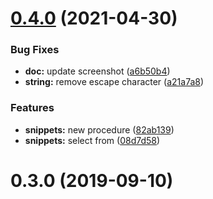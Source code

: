 # [0.4.0](https://github.com/kevinchee/pronto-4gl-vscode-lang/compare/v0.3.0...v0.4.0) (2021-04-30)


### Bug Fixes

* **doc:** update screenshot ([a6b50b4](https://github.com/kevinchee/pronto-4gl-vscode-lang/commit/a6b50b463949da51d1167c092bcc18a07e6421d2))
* **string:** remove escape character ([a21a7a8](https://github.com/kevinchee/pronto-4gl-vscode-lang/commit/a21a7a849abb13bf5518509c9c73bbe8438a5892))


### Features

* **snippets:** new procedure ([82ab139](https://github.com/kevinchee/pronto-4gl-vscode-lang/commit/82ab139dfbb68f503ada87820689cab6a7772c20))
* **snippets:** select from ([08d7d58](https://github.com/kevinchee/pronto-4gl-vscode-lang/commit/08d7d580b42aaf567707660f6ff43fbb58774233))



# 0.3.0 (2019-09-10)



